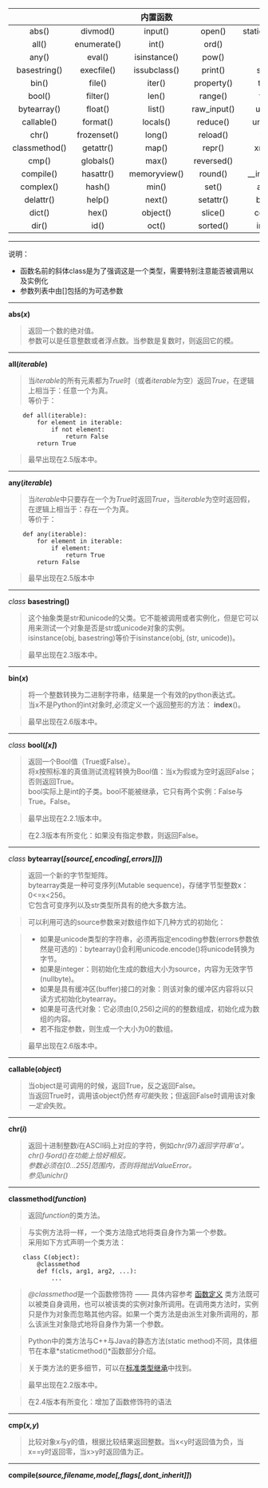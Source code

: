 

|        		|				|	内置函数		|				|		 		|
|:-------------:|:-------------:| 	:-----:		| 	:-----:		|	:------:	|
|abs()			|divmod()		|input()		|open()			|staticmethod()	|
|all()			|enumerate()	|int()			|ord()			|str()			|
|any()			|eval()			|isinstance()	|pow()			|sum()			|
|basestring()	|execfile()		|issubclass()	|print()		|super()		|
|bin()			|file()			|iter()			|property()		|tuple()		|
|bool()			|filter()		|len()			|range()		|type()			|
|bytearray()	|float()		|list()			|raw_input()	|unichr()		|
|callable()		|format()		|locals()		|reduce()		|unicode()		|
|chr()			|frozenset()	|long()			|reload()		|vars()			|
|classmethod()	|getattr()		|map()			|repr()			|xrange()		|
|cmp()			|globals()		|max()			|reversed()		|zip()			|
|compile()		|hasattr()		|memoryview()	|round()		|\_\_import\_\_()|
|complex()		|hash()			|min()			|set()			|apply()		|
|delattr()		|help()			|next()			|setattr()		|buffer()		|
|dict()			|hex()			|object()		|slice()		|coerce()		|
|dir()			|id()			|oct()			|sorted()		|intern()		|

- - - 
说明：  
* 函数名前的斜体class是为了强调这是一个类型，需要特别注意能否被调用以及实例化  
* 参数列表中由[]包括的为可选参数
- - -

**abs(*x*)**  
>	返回一个数的绝对值。  
	参数可以是任意整数或者浮点数。当参数是复数时，则返回它的模。

- - -

**all(*iterable*)**  
>	当*iterable*的所有元素都为*True*时（或者*iterable*为空）返回*True*，在逻辑上相当于：任意一个为真。  
	等价于：

		def all(iterable):  
			for element in iterable:  
				if not element:  
					return False  
			return True

>	最早出现在2.5版本中。

- - -

**any(*iterable*)**
>	当*iterable*中只要存在一个为*True*时返回*True*，当*iterable*为空时返回假，在逻辑上相当于：存在一个为真。  
	等价于：

		def any(iterable):
		    for element in iterable:
		        if element:
		            return True
		    return False
>	最早出现在2.5版本中

- - -

*class* **basestring()**
>	这个抽象类是str和unicode的父类。它不能被调用或者实例化，但是它可以用来测试一个对象是否是str或unicode对象的实例。  
	isinstance(obj, basestring)等价于isinstance(obj, (str, unicode))。  

>	最早出现在2.3版本中。  

- - -

**bin(*x*)**
>	将一个整数转换为二进制字符串，结果是一个有效的python表达式。  
	当x不是Python的int对象时,必须定义一个返回整形的方法： __index__()。  

>	最早出现在2.6版本中。

- - -

*class* **bool(*[x]*)**
>	返回一个Bool值（True或False）。  
	将x按照标准的真值测试流程转换为Bool值：当x为假或为空时返回False；否则返回True。  
	bool实际上是int的子类。bool不能被继承，它只有两个实例：False与True。False。  

>	最早出现在2.2.1版本中。

>	在2.3版本有所变化：如果没有指定参数，则返回False。	

- - -

*class* **bytearray(*[source[,encoding[,errors]]]*)**
>	返回一个新的字节型矩阵。  
	bytearray类是一种可变序列(Mutable sequence)，存储字节型整数x：0&lt;=x&lt;256。  
	它包含可变序列以及str类型所具有的绝大多数方法。  
	
>	可以利用可选的source参数来对数组作如下几种方式的初始化：

>	- 如果是unicode类型的字符串，必须再指定encoding参数(errors参数依然是可选的)：bytearray()会利用unicode.encode()将unicode转换为字节。
>	- 如果是integer：则初始化生成的数组大小为source，内容为无效字节(nullbyte)。
>	- 如果是具有缓冲区(buffer)接口的对象：则该对象的缓冲区内容将以只读方式初始化bytearray。
>	- 如果是可迭代对象：它必须由[0,256)之间的的整数组成，初始化成为数组的内容。
>	- 若不指定参数，则生成一个大小为0的数组。

>	最早出现在2.6版本中。

- - -

**callable(*object*)**
>	当object是可调用的时候，返回True，反之返回False。  
	当返回True时，调用该object仍然*有可能*失败；但返回False时调用该对象*一定会*失败。

- - -

**chr(*i*)**
>	返回十进制整数*i*在ASCII码上对应的字符，例如*chr(97)*返回字符串'a'。  
	chr()与ord()在功能上恰好相反。  
	参数必须在[0...255]范围内，否则将抛出ValueError。  
	参见*unichr()*

- - -
**classmethod(*function*)**
>	返回*function*的类方法。  

>	与实例方法将一样，一个类方法隐式地将类自身作为第一个参数。  
	采用如下方式声明一个类方法：

		class C(object):
		    @classmethod
		    def f(cls, arg1, arg2, ...):
		        ...
>	*@classmethod*是一个函数修饰符 —— 具体内容参考
[函数定义](https://docs.python.org/2/reference/compound_stmts.html#function)
>	类方法既可以被类自身调用，也可以被该类的实例对象所调用。在调用类方法时，实例只是作为对象而忽略其他内容。如果一个类方法是由派生对象所调用的，那么该派生对象隐式地将自身作为第一个参数。

>	Python中的类方法与C++与Java的静态方法(static method)不同，具体细节在本章*staticmethod()*函数部分介绍。

>	关于类方法的更多细节，可以在[标准类型继承](https://docs.python.org/2/reference/compound_stmts.html#function)中找到。

>	最早出现在2.2版本中。

>	在2.4版本有所变化：增加了函数修饰符的语法

- - -
**cmp(*x,y*)**
>	比较对象x与y的值，根据比较结果返回整数。当x<y时返回值为负，当x==y时返回零，当x>y时返回值为正。

- - -
**compile(*source,filename,mode[,flags[,dont_inherit]]*)**
>